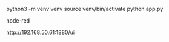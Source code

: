 python3 -m venv venv
source venv/bin/activate
python app.py


node-red


http://192.168.50.61:1880/ui
